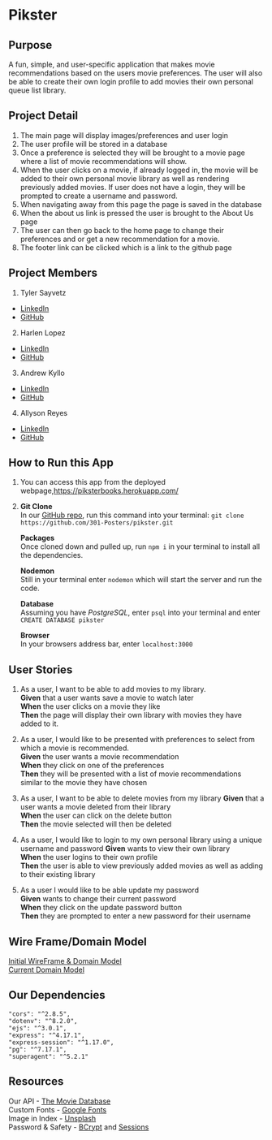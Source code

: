 # Pikster
## Purpose
A fun, simple, and user-specific application that makes movie recommendations based on the users movie preferences. The user will also be able to create their own login profile to add movies their own personal queue list library.


## Project Detail
1. The main page will display images/preferences and user login
2. The user profile will be stored in a database
3. Once a preference is selected they will be brought to a movie page where a list of movie recommendations will show.
4. When the user clicks on a movie, if already logged in, the movie will be added to their own personal movie library as well as rendering previously added movies. If user does not have a login, they will be prompted to create a username and password.
5. When navigating away from this page the page is saved in the database
6. When the about us link is pressed the user is brought to the About Us page
7. The user can then go back to the home page to change their preferences and or get a new recommendation for a movie.
8.  The footer link can be clicked which is a link to the github page
## Project Members
1. Tyler Sayvetz
- [LinkedIn](https://www.linkedin.com/in/tylersayvetz/)
- [GitHub](https://github.com/tylersayvetz)
2. Harlen Lopez
- [LinkedIn](https://www.linkedin.com/in/harlen-lopez-ab9349aa/)
- [GitHub](https://github.com/harlenlopez)
3. Andrew Kyllo
- [LinkedIn](https://www.linkedin.com/in/andrewkyllo/)
- [GitHub](https://github.com/kyllo34)
4. Allyson Reyes
- [LinkedIn](https://www.linkedin.com/in/allyson-reyes/)
- [GitHub](https://github.com/areyes986)
## How to Run this App  
1. You can access this app from the deployed webpage,https://piksterbooks.herokuapp.com/

2. **Git Clone**  
In our [GitHub repo](https://github.com/301-Posters/pikster), 
run this command into your terminal:
`git clone https://github.com/301-Posters/pikster.git`

    **Packages**  
    Once cloned down and pulled up,
    run `npm i` in your terminal to install all the dependencies.

    **Nodemon**  
    Still in your terminal enter `nodemon` which will start the server and run the code. 

    **Database**  
    Assuming you have *PostgreSQL*, enter `psql` into your terminal and enter `CREATE DATABASE pikster`

    **Browser**  
    In your browsers address bar, enter `localhost:3000`

## User Stories  
1. As a user, I want to be able to add movies to my library.  
**Given** that a user wants save a movie to watch later  
**When** the user clicks on a movie they like  
**Then** the page will display their own library with movies they have added to it.  

2. As a user, I would like to be presented with preferences to select from which a movie is recommended.  
**Given** the user wants a movie recommendation   
**When** they click on one of the preferences  
**Then** they will be presented with a list of movie recommendations similar to the movie they have chosen

3. As a user, I want to be able to delete movies from my library
**Given** that a user wants a movie deleted from their library  
**When** the user can click on the delete button  
**Then** the movie selected will then be deleted

4. As a user, I would like to login to my own personal library using a unique username and password
**Given** wants to view their own library  
**When** the user logins to their own profile  
**Then** the user is able to view previously added movies as well as adding to their existing library  

5. As a user I would like to be able update my password   
**Given** wants to change their current password  
**When** they click on the update password button  
**Then** they are prompted to enter a new password for their username  


## Wire Frame/Domain Model
[Initial WireFrame & Domain Model](https://app.moqups.com/xOKlkPzC4H/view)  
[Current Domain Model](https://drive.google.com/file/d/1zQCPy2Ws5GmuKEoA0r9dgQcKnn0nMJ30/view?usp=sharing)

## Our Dependencies  
    "cors": "^2.8.5",
    "dotenv": "^8.2.0",
    "ejs": "^3.0.1",
    "express": "^4.17.1",
    "express-session": "^1.17.0",
    "pg": "^7.17.1",
    "superagent": "^5.2.1"


## Resources
Our API - [The Movie Database](https://www.themoviedb.org/documentation/api)  
Custom Fonts - [Google Fonts](https://fonts.google.com/)  
Image in Index - [Unsplash](https://unsplash.com/photos/evlkOfkQ5rE)  
Password & Safety - [BCrypt](https://www.npmjs.com/package/bcrypt) and [Sessions](https://phppot.com/php/php-login-script-with-session/)  
